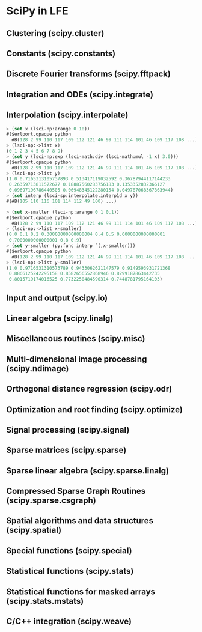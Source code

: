 # SciPy in LFE

## Clustering (scipy.cluster)

## Constants (scipy.constants)

## Discrete Fourier transforms (scipy.fftpack)

## Integration and ODEs (scipy.integrate)

## Interpolation (scipy.interpolate)

```cl
> (set x (lsci-np:arange 0 10))
#($erlport.opaque python
  #B(128 2 99 110 117 109 112 121 46 99 111 114 101 46 109 117 108 ...))
> (lsci-np:->list x)
(0 1 2 3 4 5 6 7 8 9)
> (set y (lsci-np:exp (lsci-math:div (lsci-math:mul -1 x) 3.0)))
#($erlport.opaque python
  #B(128 2 99 110 117 109 112 121 46 99 111 114 101 46 109 117 108 ...))
> (lsci-np:->list y)
(1.0 0.7165313105737893 0.513417119032592 0.36787944117144233
 0.26359713811572677 0.18887560283756183 0.1353352832366127
 0.09697196786440505 0.06948345122280154 0.049787068367863944)
> (set interp (lsci-sp:interpolate.interp1d x y))
#(#B(105 110 116 101 114 112 49 100) ...)
```

```cl
> (set x-smaller (lsci-np:arange 0 1 0.1))
#($erlport.opaque python
  #B(128 2 99 110 117 109 112 121 46 99 111 114 101 46 109 117 108 ...))
> (lsci-np:->list x-smaller)
(0.0 0.1 0.2 0.30000000000000004 0.4 0.5 0.6000000000000001
 0.7000000000000001 0.8 0.9)
> (set y-smaller (py:func interp `(,x-smaller)))
#($erlport.opaque python
  #B(128 2 99 110 117 109 112 121 46 99 111 114 101 46 109 117 108  ...))
> (lsci-np:->list y-smaller)
(1.0 0.9716531310573789 0.9433062621147579 0.9149593931721368
 0.8866125242295158 0.8582656552868946 0.8299187863442735
 0.8015719174016525 0.7732250484590314 0.7448781795164103)
```

## Input and output (scipy.io)

## Linear algebra (scipy.linalg)

## Miscellaneous routines (scipy.misc)

## Multi-dimensional image processing (scipy.ndimage)

## Orthogonal distance regression (scipy.odr)

## Optimization and root finding (scipy.optimize)

## Signal processing (scipy.signal)

## Sparse matrices (scipy.sparse)

## Sparse linear algebra (scipy.sparse.linalg)

## Compressed Sparse Graph Routines (scipy.sparse.csgraph)

## Spatial algorithms and data structures (scipy.spatial)

## Special functions (scipy.special)

## Statistical functions (scipy.stats)

## Statistical functions for masked arrays (scipy.stats.mstats)

## C/C++ integration (scipy.weave)
